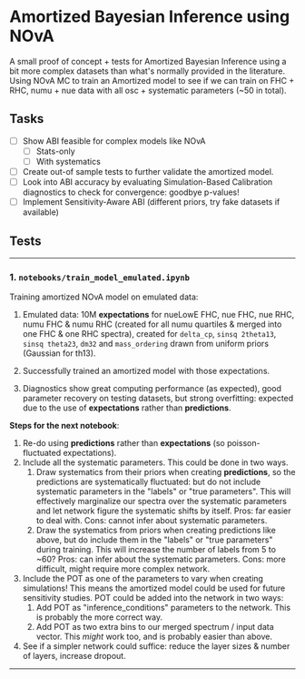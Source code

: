 # Amortized Bayesian Inference using NOvA

A small proof of concept + tests for Amortized Bayesian Inference using a bit more complex datasets than what's normally provided in the literature.
Using NOvA MC to train an Amortized model to see if we can train on FHC + RHC, numu + nue data with all osc + systematic parameters (~50 in total).

## Tasks

- [ ] Show ABI feasible for complex models like NOvA
  - [ ] Stats-only
  - [ ] With systematics
- [ ] Create out-of sample tests to further validate the amortized model.
- [ ] Look into ABI accuracy by evaluating Simulation-Based Calibration diagnostics to check for convergence: goodbye p-values!
- [ ] Implement Sensitivity-Aware ABI (different priors, try fake datasets if available)

## Tests

---

### 1. `notebooks/train_model_emulated.ipynb`

Training amortized NOvA model on emulated data:

1. Emulated data: 10M **expectations** for nueLowE FHC, nue FHC, nue RHC, numu FHC & numu RHC (created for all numu quartiles & merged into one FHC & one RHC spectra), created for `delta_cp`, `sinsq 2theta13`, `sinsq theta23`, `dm32` and `mass_ordering` drawn from uniform priors (Gaussian for th13).

2. Successfully trained an amortized model with those expectations.
3. Diagnostics show great computing performance (as expected), good parameter recovery on testing datasets, but strong overfitting: expected due to the use of **expectations** rather than **predictions**.

**Steps for the next notebook**:

1. Re-do using **predictions** rather than **expectations** (so poisson-fluctuated expectations).
2. Include all the systematic parameters. This could be done in two ways.
    1. Draw systematics from their priors when creating **predictions**, so the predictions are systematically fluctuated: but do not include systematic parameters in the "labels" or "true parameters". This will effectively marginalize our spectra over the systematic parameters and let network figure the systematic shifts by itself. Pros: far easier to deal with. Cons: cannot infer about systematic parameters.
    2. Draw the systematics from priors when creating predictions like above, but do include them in the "labels" or "true parameters" during training. This will increase the number of labels from 5 to ~60? Pros: can infer about the systematic parameters. Cons: more difficult, might require more complex network.
3. Include the POT as one of the parameters to vary when creating simulations! This means the amortized model could be used for future sensitivity studies. POT could be added into the network in two ways:
    1. Add POT as "inference_conditions" parameters to the network. This is probably the more correct way.
    2. Add POT as two extra bins to our merged spectrum / input data vector. This *might* work too, and is probably easier than above.
4. See if a simpler network could suffice: reduce the layer sizes & number of layers, increase dropout.

---
